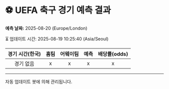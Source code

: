 # ⚽️ UEFA 축구 경기 예측 결과

**예측 날짜:** 2025-08-20 (Europe/London)

⏳ 업데이트 시간: 2025-08-19 10:25:40 (Asia/Seoul)

| 경기 시간(한국) | 홈팀 | 어웨이팀 | 예측 | 배당률(odds) |
|:-------------:|:-----:|:-------:|:-----:|:------------:|
| 경기 없음 | x | x | x | x |

---
자동 업데이트 봇에 의해 관리됩니다.
